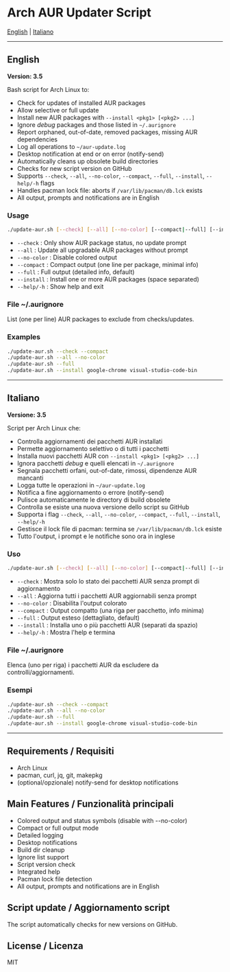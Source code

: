 



# Arch AUR Updater Script

[English](#english) | [Italiano](#italiano)

---



## English


**Version: 3.5**

Bash script for Arch Linux to:
- Check for updates of installed AUR packages
- Allow selective or full update
- Install new AUR packages with `--install <pkg1> [<pkg2> ...]`
- Ignore *debug* packages and those listed in `~/.aurignore`
- Report orphaned, out-of-date, removed packages, missing AUR dependencies
- Log all operations to `~/aur-update.log`
- Desktop notification at end or on error (notify-send)
- Automatically cleans up obsolete build directories
- Checks for new script version on GitHub
- Supports `--check`, `--all`, `--no-color`, `--compact`, `--full`, `--install`, `--help/-h` flags
- Handles pacman lock file: aborts if `/var/lib/pacman/db.lck` exists
- All output, prompts and notifications are in English

### Usage

```bash
./update-aur.sh [--check] [--all] [--no-color] [--compact|--full] [--install <pkg1> [<pkg2> ...]] [--help]
```

- `--check`      : Only show AUR package status, no update prompt
- `--all`        : Update all upgradable AUR packages without prompt
- `--no-color`   : Disable colored output
- `--compact`    : Compact output (one line per package, minimal info)
- `--full`       : Full output (detailed info, default)
- `--install`    : Install one or more AUR packages (space separated)
- `--help/-h`    : Show help and exit

### File ~/.aurignore
List (one per line) AUR packages to exclude from checks/updates.

### Examples
```bash
./update-aur.sh --check --compact
./update-aur.sh --all --no-color
./update-aur.sh --full
./update-aur.sh --install google-chrome visual-studio-code-bin
```

---



## Italiano


**Versione: 3.5**

Script per Arch Linux che:
- Controlla aggiornamenti dei pacchetti AUR installati
- Permette aggiornamento selettivo o di tutti i pacchetti
- Installa nuovi pacchetti AUR con `--install <pkg1> [<pkg2> ...]`
- Ignora pacchetti *debug* e quelli elencati in `~/.aurignore`
- Segnala pacchetti orfani, out-of-date, rimossi, dipendenze AUR mancanti
- Logga tutte le operazioni in `~/aur-update.log`
- Notifica a fine aggiornamento o errore (notify-send)
- Pulisce automaticamente le directory di build obsolete
- Controlla se esiste una nuova versione dello script su GitHub
- Supporta i flag `--check`, `--all`, `--no-color`, `--compact`, `--full`, `--install`, `--help/-h`
- Gestisce il lock file di pacman: termina se `/var/lib/pacman/db.lck` esiste
- Tutto l'output, i prompt e le notifiche sono ora in inglese

### Uso

```bash
./update-aur.sh [--check] [--all] [--no-color] [--compact|--full] [--install <pkg1> [<pkg2> ...]] [--help]
```

- `--check`      : Mostra solo lo stato dei pacchetti AUR senza prompt di aggiornamento
- `--all`        : Aggiorna tutti i pacchetti AUR aggiornabili senza prompt
- `--no-color`   : Disabilita l'output colorato
- `--compact`    : Output compatto (una riga per pacchetto, info minima)
- `--full`       : Output esteso (dettagliato, default)
- `--install`    : Installa uno o più pacchetti AUR (separati da spazio)
- `--help/-h`    : Mostra l'help e termina

### File ~/.aurignore
Elenca (uno per riga) i pacchetti AUR da escludere da controlli/aggiornamenti.

### Esempi
```bash
./update-aur.sh --check --compact
./update-aur.sh --all --no-color
./update-aur.sh --full
./update-aur.sh --install google-chrome visual-studio-code-bin
```

---


## Requirements / Requisiti
- Arch Linux
- pacman, curl, jq, git, makepkg
- (optional/opzionale) notify-send for desktop notifications

## Main Features / Funzionalità principali
- Colored output and status symbols (disable with --no-color)
- Compact or full output mode
- Detailed logging
- Desktop notifications
- Build dir cleanup
- Ignore list support
- Script version check
- Integrated help
- Pacman lock file detection
- All output, prompts and notifications are in English

## Script update / Aggiornamento script
The script automatically checks for new versions on GitHub.

## License / Licenza
MIT
